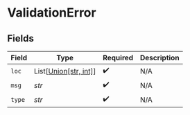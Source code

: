 # ValidationError


## Fields

| Field                                                              | Type                                                               | Required                                                           | Description                                                        |
| ------------------------------------------------------------------ | ------------------------------------------------------------------ | ------------------------------------------------------------------ | ------------------------------------------------------------------ |
| `loc`                                                              | List[[Union[str, int]](../../models/errors/validationerrorloc.md)] | :heavy_check_mark:                                                 | N/A                                                                |
| `msg`                                                              | *str*                                                              | :heavy_check_mark:                                                 | N/A                                                                |
| `type`                                                             | *str*                                                              | :heavy_check_mark:                                                 | N/A                                                                |